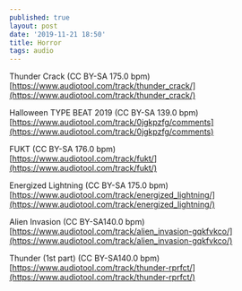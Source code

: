 ```yaml
---
published: true
layout: post
date: '2019-11-21 18:50'
title: Horror
tags: audio 
---
```


Thunder Crack (CC BY-SA 175.0 bpm)  
[https://www.audiotool.com/track/thunder_crack/](https://www.audiotool.com/track/thunder_crack/)

Halloween TYPE BEAT 2019 (CC BY-SA 139.0 bpm)  
[https://www.audiotool.com/track/0jgkpzfg/comments](https://www.audiotool.com/track/0jgkpzfg/comments)

FUKT (CC BY-SA 176.0 bpm)  
[https://www.audiotool.com/track/fukt/](https://www.audiotool.com/track/fukt/)

Energized Lightning (CC BY-SA 175.0 bpm)  
[https://www.audiotool.com/track/energized_lightning/](https://www.audiotool.com/track/energized_lightning/)

Alien Invasion (CC BY-SA140.0 bpm)  
[https://www.audiotool.com/track/alien_invasion-gqkfvkco/](https://www.audiotool.com/track/alien_invasion-gqkfvkco/)

Thunder (1st part) (CC BY-SA140.0 bpm)  
[https://www.audiotool.com/track/thunder-rprfct/](https://www.audiotool.com/track/thunder-rprfct/)

